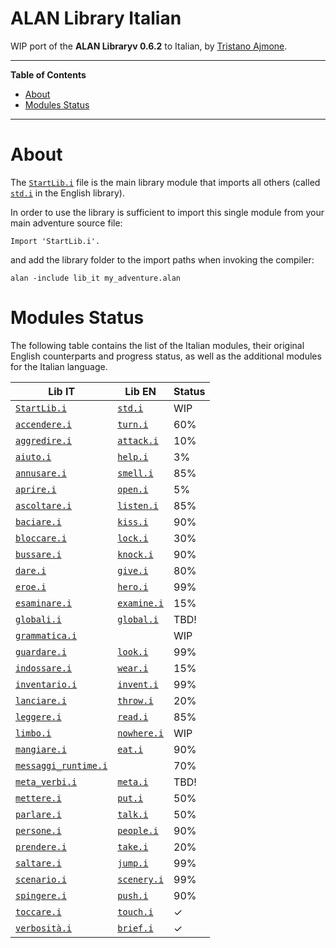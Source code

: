 # ALAN Library Italian

WIP port of the __ALAN Libraryv 0.6.2__ to Italian, by [Tristano Ajmone].


-----

**Table of Contents**

<!-- MarkdownTOC autolink="true" bracket="round" autoanchor="false" lowercase="only_ascii" uri_encoding="true" levels="1,2,3" -->

- [About](#about)
- [Modules Status](#modules-status)

<!-- /MarkdownTOC -->

-----

# About

The [`StartLib.i`][StartLib.i] file is the main library module that imports all others (called [`std.i`][std.i] in the English library).

In order to use the library is sufficient to import this single module from your main adventure source file:

```alan
Import 'StartLib.i'.
```

and add the library folder to the import paths when invoking the compiler:

```batch
alan -include lib_it my_adventure.alan
```

# Modules Status

The following table contains the list of the Italian modules, their original English counterparts and progress status, as well as the additional modules for the Italian language.

|                   Lib IT                   |          Lib EN          |  Status |
|--------------------------------------------|--------------------------|---------|
| [`StartLib.i`][StartLib.i]                 | [`std.i`][std.i]         | WIP     |
| [`accendere.i`][accendere.i]               | [`turn.i`][turn.i]       | 60%     |
| [`aggredire.i`][aggredire.i]               | [`attack.i`][attack.i]   | 10%     |
| [`aiuto.i`][aiuto.i]                       | [`help.i`][help.i]       | 3%      |
| [`annusare.i`][annusare.i]                 | [`smell.i`][smell.i]     | 85%     |
| [`aprire.i`][aprire.i]                     | [`open.i`][open.i]       | 5%      |
| [`ascoltare.i`][ascoltare.i]               | [`listen.i`][listen.i]   | 85%     |
| [`baciare.i`][baciare.i]                   | [`kiss.i`][kiss.i]       | 90%     |
| [`bloccare.i`][bloccare.i]                 | [`lock.i`][lock.i]       | 30%     |
| [`bussare.i`][bussare.i]                   | [`knock.i`][knock.i]     | 90%     |
| [`dare.i`][dare.i]                         | [`give.i`][give.i]       | 80%     |
| [`eroe.i`][eroe.i]                         | [`hero.i`][hero.i]       | 99%     |
| [`esaminare.i`][esaminare.i]               | [`examine.i`][examine.i] | 15%     |
| [`globali.i`][globali.i]                   | [`global.i`][global.i]   | TBD!    |
| [`grammatica.i`][grammatica.i]             |                          | WIP     |
| [`guardare.i`][guardare.i]                 | [`look.i`][look.i]       | 99%     |
| [`indossare.i`][indossare.i]               | [`wear.i`][wear.i]       | 15%     |
| [`inventario.i`][inventario.i]             | [`invent.i`][invent.i]   | 99%     |
| [`lanciare.i`][lanciare.i]                 | [`throw.i`][throw.i]     | 20%     |
| [`leggere.i`][leggere.i]                   | [`read.i`][read.i]       | 85%     |
| [`limbo.i`][limbo.i]                       | [`nowhere.i`][nowhere.i] | WIP     |
| [`mangiare.i`][mangiare.i]                 | [`eat.i`][eat.i]         | 90%     |
| [`messaggi_runtime.i`][messaggi_runtime.i] |                          | 70%     |
| [`meta_verbi.i`][meta_verbi.i]             | [`meta.i`][meta.i]       | TBD!    |
| [`mettere.i`][mettere.i]                   | [`put.i`][put.i]         | 50%     |
| [`parlare.i`][parlare.i]                   | [`talk.i`][talk.i]       | 50%     |
| [`persone.i`][persone.i]                   | [`people.i`][people.i]   | 90%     |
| [`prendere.i`][prendere.i]                 | [`take.i`][take.i]       | 20%     |
| [`saltare.i`][saltare.i]                   | [`jump.i`][jump.i]       | 99%     |
| [`scenario.i`][scenario.i]                 | [`scenery.i`][scenery.i] | 99%     |
| [`spingere.i`][spingere.i]                 | [`push.i`][push.i]       | 90%     |
| [`toccare.i`][toccare.i]                   | [`touch.i`][touch.i]     | &check; |
| [`verbosità.i`][verbosità.i]               | [`brief.i`][brief.i]     | &check; |


<!-----------------------------------------------------------------------------
                               REFERENCE LINKS
------------------------------------------------------------------------------>

<!-- Lib IT modules -->

[StartLib.i]: ./StartLib.i "View source module"
[accendere.i]: ./accendere.i "View source module"
[aggredire.i]: ./aggredire.i "View source module"
[aiuto.i]: ./aiuto.i "View source module"
[annusare.i]: ./annusare.i "View source module"
[aprire.i]: ./aprire.i "View source module"
[ascoltare.i]: ./ascoltare.i "View source module"
[baciare.i]: ./baciare.i "View source module"
[bloccare.i]: ./bloccare.i "View source module"
[bussare.i]: ./bussare.i "View source module"
[dare.i]: ./dare.i "View source module"
[eroe.i]: ./eroe.i "View source module"
[esaminare.i]: ./esaminare.i "View source module"
[globali.i]: ./globali.i "View source module"
[grammatica.i]: ./grammatica.i "View source module"
[guardare.i]: ./guardare.i "View source module"
[indossare.i]: ./indossare.i "View source module"
[inventario.i]: ./inventario.i "View source module"
[lanciare.i]: ./lanciare.i "View source module"
[leggere.i]: ./leggere.i "View source module"
[limbo.i]: ./limbo.i "View source module"
[mangiare.i]: ./mangiare.i "View source module"
[messaggi_runtime.i]: ./messaggi_runtime.i "View source module"
[meta_verbi.i]: ./meta_verbi.i "View source module"
[mettere.i]: ./mettere.i "View source module"
[parlare.i]: ./parlare.i "View source module"
[persone.i]: ./persone.i "View source module"
[prendere.i]: ./prendere.i "View source module"
[saltare.i]: ./saltare.i "View source module"
[scenario.i]: ./scenario.i "View source module"
[spingere.i]: ./spingere.i "View source module"
[toccare.i]: ./toccare.i "View source module"
[verbosità.i]: ./verbosità.i "View source module"

<!-- Lib EN modules -->

[attack.i]: ../../alan_en/lib_en/attack.i "View original source module"
[brief.i]: ../../alan_en/lib_en/brief.i "View original source module"
[eat.i]: ../../alan_en/lib_en/eat.i "View original source module"
[examine.i]: ../../alan_en/lib_en/examine.i "View original source module"
[give.i]: ../../alan_en/lib_en/give.i "View original source module"
[global.i]: ../../alan_en/lib_en/global.i "View original source module"
[help.i]: ../../alan_en/lib_en/help.i "View original source module"
[hero.i]: ../../alan_en/lib_en/hero.i "View original source module"
[invent.i]: ../../alan_en/lib_en/invent.i "View original source module"
[jump.i]: ../../alan_en/lib_en/jump.i "View original source module"
[kiss.i]: ../../alan_en/lib_en/kiss.i "View original source module"
[knock.i]: ../../alan_en/lib_en/knock.i "View original source module"
[listen.i]: ../../alan_en/lib_en/listen.i "View original source module"
[lock.i]: ../../alan_en/lib_en/lock.i "View original source module"
[look.i]: ../../alan_en/lib_en/look.i "View original source module"
[meta.i]: ../../alan_en/lib_en/meta.i "View original source module"
[nowhere.i]: ../../alan_en/lib_en/nowhere.i "View original source module"
[open.i]: ../../alan_en/lib_en/open.i "View original source module"
[people.i]: ../../alan_en/lib_en/people.i "View original source module"
[push.i]: ../../alan_en/lib_en/push.i "View original source module"
[put.i]: ../../alan_en/lib_en/put.i "View original source module"
[read.i]: ../../alan_en/lib_en/read.i "View original source module"
[scenery.i]: ../../alan_en/lib_en/scenery.i "View original source module"
[smell.i]: ../../alan_en/lib_en/smell.i "View original source module"
[std.i]: ../../alan_en/lib_en/std.i "View original source module"
[take.i]: ../../alan_en/lib_en/take.i "View original source module"
[talk.i]: ../../alan_en/lib_en/talk.i "View original source module"
[throw.i]: ../../alan_en/lib_en/throw.i "View original source module"
[touch.i]: ../../alan_en/lib_en/touch.i "View original source module"
[turn.i]: ../../alan_en/lib_en/turn.i "View original source module"
[wear.i]: ../../alan_en/lib_en/wear.i "View original source module"

<!-- people and organizations -->

[Tristano Ajmone]: https://github.com/tajmone "View Tristano Ajmone's GitHub profile"

<!-- EOF -->
